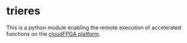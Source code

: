 # trieres
This is a python module enabling the remote execution of accelerated functions on the [cloudFPGA platform](https://www.zurich.ibm.com/cci/cloudFPGA/).
